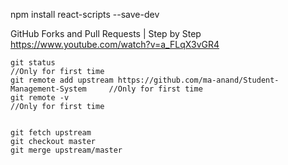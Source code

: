 npm install react-scripts --save-dev


GitHub Forks and Pull Requests | Step by Step
    https://www.youtube.com/watch?v=a_FLqX3vGR4

    git status                                                                        //Only for first time
    git remote add upstream https://github.com/ma-anand/Student-Management-System     //Only for first time
    git remote -v                                                                     //Only for first time

    
    git fetch upstream
    git checkout master
    git merge upstream/master

